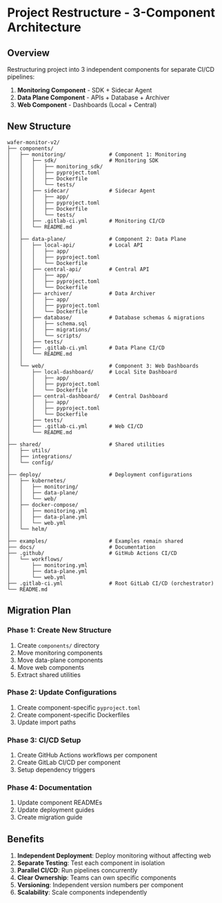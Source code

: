 # Project Restructure - 3-Component Architecture

## Overview

Restructuring project into 3 independent components for separate CI/CD pipelines:

1. **Monitoring Component** - SDK + Sidecar Agent
2. **Data Plane Component** - APIs + Database + Archiver
3. **Web Component** - Dashboards (Local + Central)

## New Structure

```
wafer-monitor-v2/
├── components/
│   ├── monitoring/              # Component 1: Monitoring
│   │   ├── sdk/                 # Monitoring SDK
│   │   │   ├── monitoring_sdk/
│   │   │   ├── pyproject.toml
│   │   │   ├── Dockerfile
│   │   │   └── tests/
│   │   ├── sidecar/             # Sidecar Agent
│   │   │   ├── app/
│   │   │   ├── pyproject.toml
│   │   │   ├── Dockerfile
│   │   │   └── tests/
│   │   ├── .gitlab-ci.yml       # Monitoring CI/CD
│   │   └── README.md
│   │
│   ├── data-plane/              # Component 2: Data Plane
│   │   ├── local-api/           # Local API
│   │   │   ├── app/
│   │   │   ├── pyproject.toml
│   │   │   └── Dockerfile
│   │   ├── central-api/         # Central API
│   │   │   ├── app/
│   │   │   ├── pyproject.toml
│   │   │   └── Dockerfile
│   │   ├── archiver/            # Data Archiver
│   │   │   ├── app/
│   │   │   ├── pyproject.toml
│   │   │   └── Dockerfile
│   │   ├── database/            # Database schemas & migrations
│   │   │   ├── schema.sql
│   │   │   ├── migrations/
│   │   │   └── scripts/
│   │   ├── tests/
│   │   ├── .gitlab-ci.yml       # Data Plane CI/CD
│   │   └── README.md
│   │
│   └── web/                     # Component 3: Web Dashboards
│       ├── local-dashboard/     # Local Site Dashboard
│       │   ├── app/
│       │   ├── pyproject.toml
│       │   └── Dockerfile
│       ├── central-dashboard/   # Central Dashboard
│       │   ├── app/
│       │   ├── pyproject.toml
│       │   └── Dockerfile
│       ├── tests/
│       ├── .gitlab-ci.yml       # Web CI/CD
│       └── README.md
│
├── shared/                      # Shared utilities
│   ├── utils/
│   ├── integrations/
│   └── config/
│
├── deploy/                      # Deployment configurations
│   ├── kubernetes/
│   │   ├── monitoring/
│   │   ├── data-plane/
│   │   └── web/
│   ├── docker-compose/
│   │   ├── monitoring.yml
│   │   ├── data-plane.yml
│   │   └── web.yml
│   └── helm/
│
├── examples/                    # Examples remain shared
├── docs/                        # Documentation
├── .github/                     # GitHub Actions CI/CD
│   └── workflows/
│       ├── monitoring.yml
│       ├── data-plane.yml
│       └── web.yml
├── .gitlab-ci.yml               # Root GitLab CI/CD (orchestrator)
└── README.md
```

## Migration Plan

### Phase 1: Create New Structure
1. Create `components/` directory
2. Move monitoring components
3. Move data-plane components
4. Move web components
5. Extract shared utilities

### Phase 2: Update Configurations
1. Create component-specific `pyproject.toml`
2. Create component-specific Dockerfiles
3. Update import paths

### Phase 3: CI/CD Setup
1. Create GitHub Actions workflows per component
2. Create GitLab CI/CD per component
3. Setup dependency triggers

### Phase 4: Documentation
1. Update component READMEs
2. Update deployment guides
3. Create migration guide

## Benefits

1. **Independent Deployment**: Deploy monitoring without affecting web
2. **Separate Testing**: Test each component in isolation
3. **Parallel CI/CD**: Run pipelines concurrently
4. **Clear Ownership**: Teams can own specific components
5. **Versioning**: Independent version numbers per component
6. **Scalability**: Scale components independently

